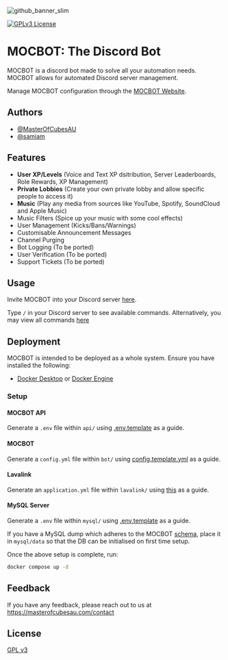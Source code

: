 ![github_banner_slim](https://github.com/MasterOfCubesAU/MOCBOT/assets/38149391/9f5f850c-cead-4e5e-9cab-ecdf886b6b9a)

[![GPLv3 License](https://img.shields.io/badge/License-GPL%20v3-yellow.svg)](https://opensource.org/licenses/)

# MOCBOT: The Discord Bot

MOCBOT is a discord bot made to solve all your automation needs. MOCBOT allows for automated Discord server management.

Manage MOCBOT configuration through the [MOCBOT Website](https://mocbot.masterofcubesau.com/).

## Authors

- [@MasterOfCubesAU](https://www.github.com/MasterOfCubesAU)
- [@samiam](https://github.com/sam1357)

## Features

- **User XP/Levels** (Voice and Text XP dsitribution, Server Leaderboards, Role Rewards, XP Management)
- **Private Lobbies** (Create your own private lobby and allow specific people to access it)
- **Music** (Play any media from sources like YouTube, Spotify, SoundCloud and Apple Music)
- Music Filters (Spice up your music with some cool effects)
- User Management (Kicks/Bans/Warnings)
- Customisable Announcement Messages
- Channel Purging
- Bot Logging (To be ported)
- User Verification (To be ported)
- Support Tickets (To be ported)

## Usage

Invite MOCBOT into your Discord server [here](https://discord.com/api/oauth2/authorize?client_id=417962459811414027&permissions=8&scope=bot%20applications.commands).

Type `/` in your Discord server to see available commands. Alternatively, you may view all commands [here](https://mocbot.masterofcubesau.com/commands)

## Deployment

MOCBOT is intended to be deployed as a whole system. Ensure you have installed the following:

- [Docker Desktop](https://docs.docker.com/desktop/) or [Docker Engine](https://docs.docker.com/engine/)

### Setup

#### MOCBOT API

Generate a `.env` file within `api/` using [.env.template](./api/.env.template) as a guide.

#### MOCBOT

Generate a `config.yml` file within `bot/` using [config.template.yml](./bot/config.template.yml) as a guide.

#### Lavalink

Generate an `application.yml` file within `lavalink/` using [this](https://lavalink.dev/configuration/) as a guide.

#### MySQL Server

Generate a `.env` file within `mysql/` using [.env.template](./mysql/.env.template) as a guide.

If you have a MySQL dump which adheres to the MOCBOT [schema](./mysql/data//schema.sql), place it in `mysql/data` so that the DB can be initialised on first time setup.

Once the above setup is complete, run:

```bash
docker compose up -d
```

## Feedback

If you have any feedback, please reach out to us at https://masterofcubesau.com/contact

## License

[GPL v3](https://choosealicense.com/licenses/gpl-3.0/)
